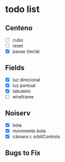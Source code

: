 # todo list

## Centeno
 * [ ] cubo
 * [ ] reset
 * [x] pause (tecla)

## Fields
 * [x] luz direcional
 * [x] luz pontual
 * [x] tabuleiro
 * [ ] wireframe

## Noiserv
 * [x] bola
 * [x] movimento bola
 * [x] câmara c orbitControls

## Bugs to Fix
